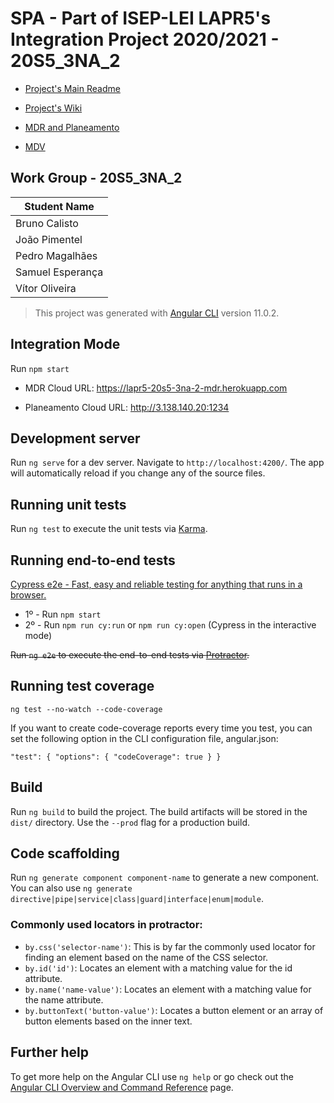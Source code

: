 # SPA - Part of ISEP-LEI LAPR5's Integration Project 2020/2021 - 20S5_3NA_2

* [Project's Main Readme](../Project_MDR/README.md)

* [Project's Wiki](../Project_Wiki/)

* [MDR and Planeamento](../Project_MDR/)

* [MDV](../Project_MDV/)

## Work Group - 20S5_3NA_2

|  Student Name     |
|-------------------|
| Bruno Calisto     |
| João Pimentel     |
| Pedro Magalhães   |
| Samuel Esperança  |
| Vítor Oliveira    |

> This project was generated with [Angular CLI](https://github.com/angular/angular-cli) version 11.0.2.

## Integration Mode

Run `npm start`

* MDR Cloud URL: https://lapr5-20s5-3na-2-mdr.herokuapp.com

* Planeamento Cloud URL: http://3.138.140.20:1234

## Development server

Run `ng serve` for a dev server. Navigate to `http://localhost:4200/`. The app will automatically reload if you change any of the source files.

## Running unit tests

Run `ng test` to execute the unit tests via [Karma](https://karma-runner.github.io).

## Running end-to-end tests

[Cypress e2e - Fast, easy and reliable testing for anything that runs in a browser.](https://www.cypress.io)

  * 1º - Run `npm start`
  * 2º - Run `npm run cy:run` or `npm run cy:open` (Cypress in the interactive mode)

~~Run `ng e2e` to execute the end-to-end tests via [Protractor](http://www.protractortest.org/).~~

## Running test coverage

`ng test --no-watch --code-coverage`

If you want to create code-coverage reports every time you test, you can set the following option in the CLI configuration file, angular.json:

`"test": {
  "options": {
    "codeCoverage": true
  }
}`

## Build

Run `ng build` to build the project. The build artifacts will be stored in the `dist/` directory. Use the `--prod` flag for a production build.

## Code scaffolding

Run `ng generate component component-name` to generate a new component. You can also use `ng generate directive|pipe|service|class|guard|interface|enum|module`.

### Commonly used locators in protractor:

* `by.css('selector-name')`: This is by far the commonly used locator for finding an element based on the name of the CSS selector.
* `by.id('id')`: Locates an element with a matching value for the id attribute.
* `by.name('name-value')`: Locates an element with a matching value for the name attribute.
* `by.buttonText('button-value')`: Locates a button element or an array of button elements based on the inner text.

## Further help

To get more help on the Angular CLI use `ng help` or go check out the [Angular CLI Overview and Command Reference](https://angular.io/cli) page.
